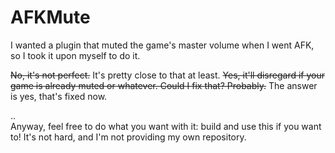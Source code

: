 # AFKMute
I wanted a plugin that muted the game's master volume when I went AFK, so I took it upon myself to do it.  
  
~~No, it's not perfect.~~ It's pretty close to that at least. ~~Yes, it'll disregard if your game is already muted or whatever. Could I fix that? Probably.~~ The answer is yes, that's fixed now.  
  
..   
Anyway, feel free to do what you want with it: build and use this if you want to! It's not hard, and I'm not providing my own repository.  
